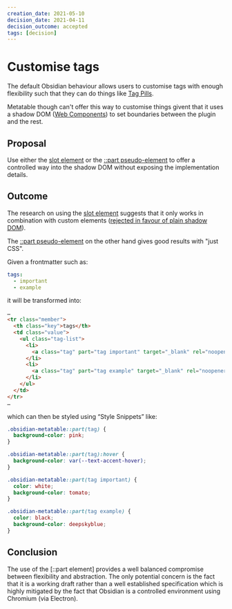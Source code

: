 ```yaml
---
creation_date: 2021-05-10
decision_date: 2021-04-11
decision_outcome: accepted
tags: [decision]
---
```

# Customise tags

The default Obsidian behaviour allows users to customise tags with enough
flexibility such that they can do things like [Tag Pills].

Metatable though can't offer this way to customise things givent that it uses
a shadow DOM ([Web Components]) to set boundaries between the plugin and the
rest.


## Proposal

Use either the [slot element] or the [::part pseudo-element] to offer a
controlled way into the shadow DOM without exposing the implementation details.


## Outcome

The research on using the [slot element] suggests that it only works in
combination with custom elements ([rejected in favour of plain shadow
DOM](2021-04-19_web_component.md)).

The [::part pseudo-element] on the other hand gives good results with "just CSS".

Given a frontmatter such as:

```yaml
tags:
  - important
  - example
```

it will be transformed into:

```html
…
<tr class="member">
  <th class="key">tags</th>
  <td class="value">
    <ul class="tag-list">
      <li>
        <a class="tag" part="tag important" target="_blank" rel="noopener" href="#example">important</a>
      </li>
      <li>
        <a class="tag" part="tag example" target="_blank" rel="noopener" href="#example">example</a>
      </li>
    </ul>
  </td>
</tr>
…
```

which can then be styled using “Style Snippets” like:

```css
.obsidian-metatable::part(tag) {
  background-color: pink;
}

.obsidian-metatable::part(tag):hover {
  background-color: var(--text-accent-hover);
}

.obsidian-metatable::part(tag important) {
  color: white;
  background-color: tomato;
}

.obsidian-metatable::part(tag example) {
  color: black;
  background-color: deepskyblue;
}
```


## Conclusion

The use of the [::part element] provides a well balanced compromise between
flexibility and abstraction. The only potential concern is the fact that it is
a working draft rather than a well established specification which is highly
mitigated by the fact that Obsidian is a controlled environment using Chromium
(via Electron).


[Web Components]: https://developer.mozilla.org/en-US/docs/Web/Web_Components
[Custom Properties]: https://developer.mozilla.org/en-US/docs/Web/CSS/Using_CSS_custom_properties
[::part pseudo-element]: https://developer.mozilla.org/en-US/docs/Web/CSS/::part
[Tag Pills]: https://forum.obsidian.md/t/meta-post-common-css-hacks/1978/13
[slot element]: https://developer.mozilla.org/en-US/docs/Web/HTML/Element/slot
